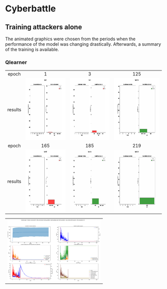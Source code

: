 # Cyberbattle

## Training attackers alone

The animated graphics were chosen from the periods when the performance of the model was changing drastically. Afterwards, a summary of the training is available.

### Qlearner

<table>
  <tr>
    <td><center>epoch</center></td>
    <td><center>1</center></td>
    <td><center>3</center></td>
    <td><center>125</center></td>
  </tr>
  <tr>
    <td><center>results</center></td>
    <td><img src="render/attacker/QleanerTrain/Alone/Epoch_1.gif", width='300' height='200'></td>
    <td><img src="render/attacker/QleanerTrain/Alone/Epoch_3.gif", width='300' height='200'></td>
    <td><img src="render/attacker/QleanerTrain/Alone/Epoch_125.gif",width='300' height='200'></td>
  </tr>
  <tr>
    <td><center>epoch</center></td>
    <td><center>165</center></td>
    <td><center>185</center></td>
    <td><center>219</center></td>
  </tr>
  <tr>
    <td><center>results</center></td>
    <td><img src="render/attacker/QleanerTrain/Alone/Epoch_165.gif", width='300' height='200'></td>
    <td><img src="render/attacker/QleanerTrain/Alone/Epoch_185.gif", width='300' height='200'></td>
    <td><img src="render/attacker/QleanerTrain/Alone/Epoch_219.gif", width='300' height='200'></td>
  </tr>
 </table>
 
 <table>
  <td><img src="render/attacker/QleanerTrain/Alone/summary.png", width='300' height='200'></td>
 </table>
